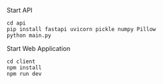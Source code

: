 Start API
```
cd api
pip install fastapi uvicorn pickle numpy Pillow
python main.py
```

Start Web Application
```
cd client
npm install
npm run dev
```
